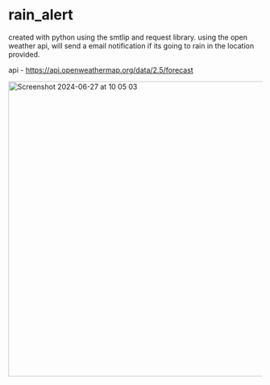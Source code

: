 # rain_alert
created with python using the smtlip and request library. using the open weather api, will send a email notification if its going to rain in the location provided.

api - https://api.openweathermap.org/data/2.5/forecast


<img width="585" alt="Screenshot 2024-06-27 at 10 05 03" src="https://github.com/jerryvelasco/rain_alert/assets/28275566/1b06a168-b80a-434b-ad61-5e5d17c09189">

